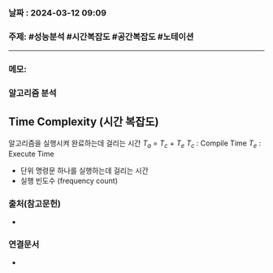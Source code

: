 
### 날짜 : 2024-03-12 09:09

### 주제: #성능분석 #시간복잡도 #공간복잡도 #노테이션

---
### 메모: 
### 알고리즘 분석

## Time Complexity (시간 복잡도)
알고리즘을 실행시켜 완료하는데 걸리는 시간
$T_a$ = $T_c$ + $T_e$ 
$T_c$ : Compile Time
$T_e$ : Execute Time
- 단위 명령문 하나를 실행하는데 걸리는 시간
- 실행 빈도수 (frequency count)

### 출처(참고문헌)
-

### 연결문서
-